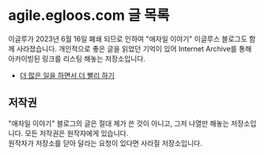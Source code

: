 # agile.egloos.com 글 목록

이글루가 2023년 6월 16일 폐쇄 되므로 인하여 "애자일 이야기" 이글루스 블로그도 함께 사라졌습니다. 개인적으로 좋은 글을 읽었던 기억이 있어 Internet Archive를 통해 아카이빙된 링크를 리스팅 해놓는 저장소입니다.

- [더 많은 일을 하면서 더 빨리 하기](https://web.archive.org/web/20230330024213/http://agile.egloos.com/1762301)

## 저작권

"애자일 이야기" 블로그의 글은 절대 제가 쓴 것이 아니고, 그저 나열만 해놓는 저장소입니다. 모든 저작권은 원작자에게 있습니다.  
원작자가 저장소를 닫아 달라는 요청이 있다면 사라질 저장소입니다.
